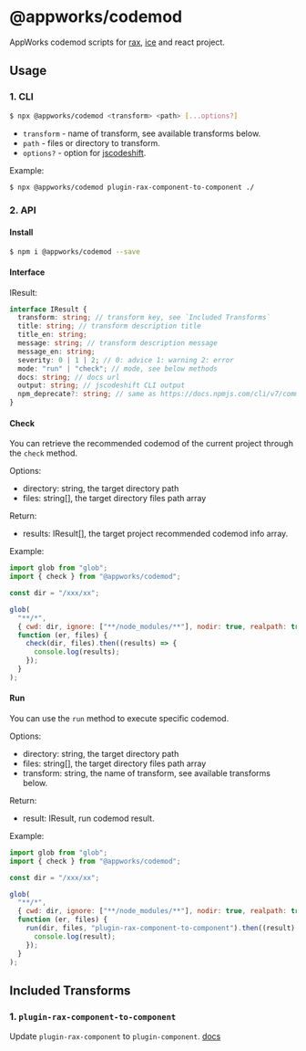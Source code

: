 # @appworks/codemod

AppWorks codemod scripts for [rax](https://rax.js.org/), [ice](https://ice.work/) and react project.

## Usage

### 1. CLI

```bash
$ npx @appworks/codemod <transform> <path> [...options?]
```

- `transform` - name of transform, see available transforms below.
- `path` - files or directory to transform.
- `options?` - option for [jscodeshift](https://www.npmjs.com/package/jscodeshift).

Example:

```bash
$ npx @appworks/codemod plugin-rax-component-to-component ./
```

### 2. API

#### Install

```bash
$ npm i @appworks/codemod --save
```

#### Interface

IResult:

```typescript
interface IResult {
  transform: string; // transform key, see `Included Transforms`
  title: string; // transform description title
  title_en: string; 
  message: string; // transform description message
  message_en: string; 
  severity: 0 | 1 | 2; // 0: advice 1: warning 2: error
  mode: "run" | "check"; // mode, see below methods
  docs: string; // docs url
  output: string; // jscodeshift CLI output
  npm_deprecate?: string; // same as https://docs.npmjs.com/cli/v7/commands/npm-deprecate/
}
```

#### Check

You can retrieve the recommended codemod of the current project through the `check` method.

Options:

- directory: string, the target directory path
- files: string[], the target directory files path array

Return:

- results: IResult[], the target project recommended codemod info array.

Example:

```javascript
import glob from "glob";
import { check } from "@appworks/codemod";

const dir = "/xxx/xx";

glob(
  "**/*",
  { cwd: dir, ignore: ["**/node_modules/**"], nodir: true, realpath: true },
  function (er, files) {
    check(dir, files).then((results) => {
      console.log(results);
    });
  }
);
```

#### Run

You can use the `run` method to execute specific codemod.

Options:

- directory: string, the target directory path
- files: string[], the target directory files path array
- transform: string, the name of transform, see available transforms below.

Return:

- result: IResult, run codemod result.

Example:

```javascript
import glob from "glob";
import { check } from "@appworks/codemod";

const dir = "/xxx/xx";

glob(
  "**/*",
  { cwd: dir, ignore: ["**/node_modules/**"], nodir: true, realpath: true },
  function (er, files) {
    run(dir, files, "plugin-rax-component-to-component").then((result) => {
      console.log(result);
    });
  }
);
```

## Included Transforms

### 1. `plugin-rax-component-to-component`

Update `plugin-rax-component` to `plugin-component`. [docs](https://github.com/appworks-lab/codemod/blob/master/transforms/docs/plugin-rax-component-to-component.md)

